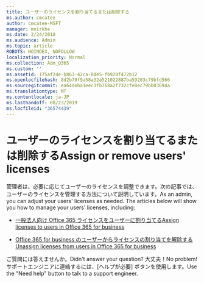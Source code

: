 ```yaml
---
title: ユーザーのライセンスを割り当てるまたは削除する
ms.author: cmcatee
author: cmcatee-MSFT
manager: mnirkhe
ms.date: 2/24/2018
ms.audience: Admin
ms.topic: article
ROBOTS: NOINDEX, NOFOLLOW
localization_priority: Normal
ms.collection: Adm_O365
ms.custom: ''
ms.assetid: 175af24e-b863-42ca-84e5-fb920f472b12
ms.openlocfilehash: 8d2b79f9a58a32a521022887ba59203c79bfd566
ms.sourcegitcommit: ea64deba1eec3fb768a2f732cfe0ec79bb03694a
ms.translationtype: MT
ms.contentlocale: ja-JP
ms.lasthandoff: 08/23/2019
ms.locfileid: "36574439"
---
```

# <a name="assign-or-remove-users-licenses"></a><span data-ttu-id="95eee-102">ユーザーのライセンスを割り当てるまたは削除する</span><span class="sxs-lookup"><span data-stu-id="95eee-102">Assign or remove users' licenses</span></span>

<span data-ttu-id="95eee-p101">管理者は、必要に応じてユーザーのライセンスを調整できます。次の記事では、ユーザーのライセンスを管理する方法について説明しています。</span><span class="sxs-lookup"><span data-stu-id="95eee-p101">As an admin, you can adjust your users' licenses as needed. The articles below will show you how to manage your users' licenses, including:</span></span>
  
- [<span data-ttu-id="95eee-105">一般法人向け Office 365 ライセンスをユーザーに割り当てる</span><span class="sxs-lookup"><span data-stu-id="95eee-105">Assign licenses to users in Office 365 for business</span></span>](https://docs.microsoft.com/en-us/office365/admin/subscriptions-and-billing/assign-licenses-to-users)

- [<span data-ttu-id="95eee-106">Office 365 for business のユーザーからライセンスの割り当てを解除する</span><span class="sxs-lookup"><span data-stu-id="95eee-106">Unassign licenses from users in Office 365 for business</span></span>](https://docs.microsoft.com/en-us/office365/admin/subscriptions-and-billing/remove-licenses-from-users)

<span data-ttu-id="95eee-107">ご質問には答えませんか。</span><span class="sxs-lookup"><span data-stu-id="95eee-107">Didn't answer your question?</span></span> <span data-ttu-id="95eee-108">大丈夫！</span><span class="sxs-lookup"><span data-stu-id="95eee-108">No problem!</span></span> <span data-ttu-id="95eee-109">サポートエンジニアに連絡するには、[ヘルプが必要] ボタンを使用します。</span><span class="sxs-lookup"><span data-stu-id="95eee-109">Use the "Need help" button to talk to a support engineer.</span></span>